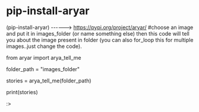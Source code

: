 # pip-install-aryar
(pip-install-aryar) ------> https://pypi.org/project/aryar/
#choose an image and put it in images_folder (or name something else) then this code will tell you about the image present in folder (you can also for_loop this for multiple images..just change the code).






from aryar import arya_tell_me

folder_path = "images_folder"

stories = arya_tell_me(folder_path)

print(stories)



:>

